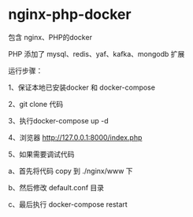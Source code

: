 # nginx-php-docker

包含 nginx、PHP的docker

PHP 添加了 mysql、redis、yaf、kafka、mongodb 扩展

运行步骤：

1、保证本地已安装docker 和 docker-compose

2、git clone 代码

3、执行docker-compose up -d 

4、浏览器 http://127.0.0.1:8000/index.php

5、如果需要调试代码  

  a、首先将代码 copy 到 ./nginx/www 下
  
  b、然后修改 default.conf 目录
  
  c、最后执行 docker-compose restart
